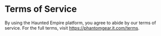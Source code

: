 # Terms of Service

By using the Haunted Empire platform, you agree to abide by our terms of service. For the full terms, visit https://phantomgear.it.com/terms.
